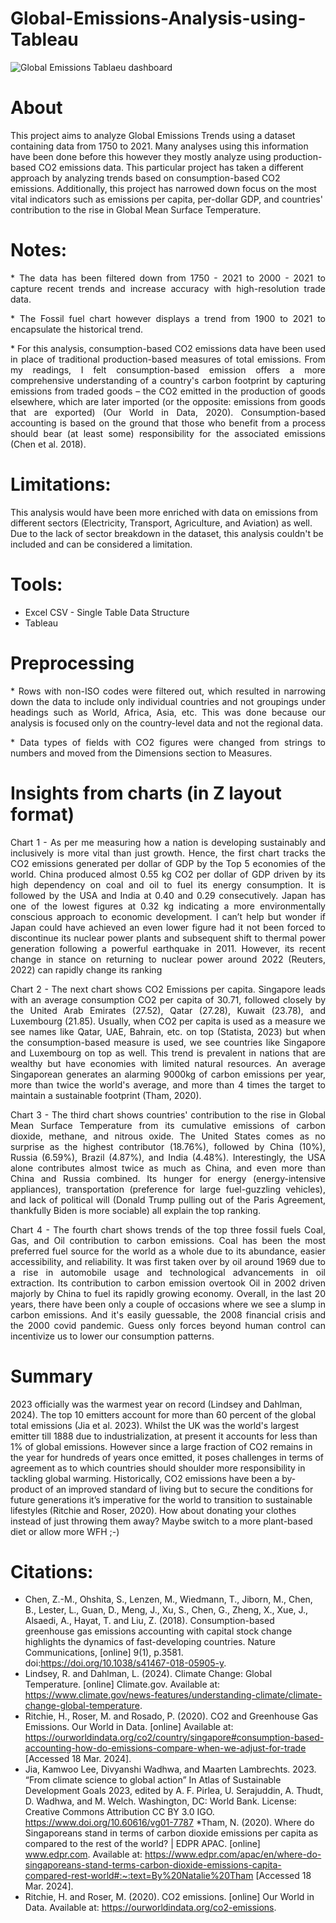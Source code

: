 # Global-Emissions-Analysis-using-Tableau


![Global Emissions Tablaeu dashboard](https://github.com/Mona-Bhagat/Global-Emissions-Analysis-using-Tableau/assets/148805047/badb428d-4f3b-4eda-8e90-ed41560c0137)


# About
This project aims to analyze Global Emissions Trends using a dataset containing data from 1750 to 2021. Many analyses using this information have been done before this however they mostly analyze using production-based CO2 emissions data. This particular project has taken a different approach by analyzing trends based on consumption-based CO2 emissions. Additionally, this project has narrowed down focus on the most vital indicators such as emissions per capita, per-dollar GDP, and countries' contribution to the rise in Global Mean Surface Temperature. 


# Notes:
<p align="justify">
* The data has been filtered down from 1750 - 2021 to 2000 - 2021 to capture recent trends and increase accuracy with high-resolution trade data. 
<p align="justify">
* The Fossil fuel chart however displays a trend from 1900 to 2021 to encapsulate the historical trend. 
<p align="justify">
* For this analysis, consumption-based CO2 emissions data have been used in place of traditional production-based measures of total emissions. From my readings, I felt consumption-based emission offers a more comprehensive understanding of a country's carbon footprint by capturing emissions from traded goods – the CO2 emitted in the production of goods elsewhere, which are later imported (or the opposite: emissions from goods that are exported) (Our World in Data, 2020). Consumption-based accounting is based on the ground that those who benefit from a process should bear (at least some) responsibility for the associated emissions (Chen et al. 2018).
</p>

# Limitations:
This analysis would have been more enriched with data on emissions from different sectors (Electricity, Transport, Agriculture, and Aviation) as well. Due to the lack of sector breakdown in the dataset, this analysis couldn't be included and can be considered a limitation.


# Tools:
* Excel CSV - Single Table Data Structure
* Tableau
  

# Preprocessing
<p align="justify">
* Rows with non-ISO codes were filtered out, which resulted in narrowing down the data to include only individual countries and not groupings under headings such as World, Africa, Asia, etc. This was done because our analysis is focused only on the country-level data and not the regional data.
<p align="justify">
* Data types of fields with CO2 figures were changed from strings to numbers and moved from the Dimensions section to Measures.  


# Insights from charts (in Z layout format)
<p align="justify">
Chart 1 - As per me measuring how a nation is developing sustainably and inclusively is more vital than just growth. Hence, the first chart tracks the CO2 emissions generated per dollar of GDP by the Top 5 economies of the world.
China produced almost 0.55 kg CO2 per dollar of GDP driven by its high dependency on coal and oil to fuel its energy consumption. It is followed by the USA and India at 0.40 and 0.29 consecutively. Japan has one of the lowest figures at 0.32 kg indicating a more environmentally conscious approach to economic development. I can’t help but wonder if Japan could have achieved an even lower figure had it not been forced to discontinue its nuclear power plants and subsequent shift to thermal power generation following a powerful earthquake in 2011. However, its recent change in stance on returning to nuclear power around 2022 (Reuters, 2022) can rapidly change its ranking
  
<p align="justify">
Chart 2 - The next chart shows CO2 Emissions per capita. Singapore leads with an average consumption CO2 per capita of 30.71, followed closely by the United Arab Emirates (27.52), Qatar (27.28), Kuwait (23.78), and Luxembourg (21.85). Usually, when CO2 per capita is used as a measure we see names like Qatar, UAE, Bahrain, etc. on top (Statista, 2023) but when the consumption-based measure is used, we see countries like Singapore and Luxembourg on top as well. This trend is prevalent in nations that are wealthy but have economies with limited natural resources. An average Singaporean generates an alarming 9000kg of carbon emissions per year, more than twice the world's average, and more than 4 times the target to maintain a sustainable footprint (Tham, 2020).

<p align="justify">
Chart 3 - The third chart shows countries' contribution to the rise in Global Mean Surface Temperature from its cumulative emissions of carbon dioxide, methane, and nitrous oxide. The United States comes as no surprise as the highest contributor (18.76%), followed by China (10%), Russia (6.59%), Brazil (4.87%), and India (4.48%). Interestingly, the USA alone contributes almost twice as much as China, and even more than China and Russia combined. Its hunger for energy (energy-intensive appliances), transportation (preference for large fuel-guzzling vehicles), and lack of political will (Donald Trump pulling out of the Paris Agreement, thankfully Biden is more sociable) all explain the top ranking.

<p align="justify"> 
Chart 4 - The fourth chart shows trends of the top three fossil fuels Coal, Gas, and Oil contribution to carbon emissions. Coal has been the most preferred fuel source for the world as a whole due to its abundance, easier accessibility, and reliability. It was first taken over by oil around 1969 due to a rise in automobile usage and technological advancements in oil extraction.  Its contribution to carbon emission overtook Oil in 2002 driven majorly by China to fuel its rapidly growing economy. Overall, in the last 20 years, there have been only a couple of occasions where we see a slump in carbon emissions. And it's easily guessable, the 2008 financial crisis and the 2000 covid pandemic. Guess only forces beyond human control can incentivize us to lower our consumption patterns.

</p>

# Summary 

2023 officially was the warmest year on record (Lindsey and Dahlman, 2024). The top 10 emitters account for more than 60 percent of the global total emissions (Jia et al. 2023). Whilst the UK was the world's largest emitter till 1888 due to industrialization, at present it accounts for less than 1% of global emissions. However since a large fraction of CO2 remains in the year for hundreds of years once emitted, it poses challenges in terms of agreement as to which countries should shoulder more responsibility in tackling global warming.  Historically, CO2 emissions have been a by-product of an improved standard of living but to secure the conditions for future generations it’s imperative for the world to transition to sustainable lifestyles (Ritchie and Roser, 2020). How about donating your clothes instead of just throwing them away? Maybe switch to a more plant-based diet or allow more WFH ;-)



# Citations:

* Chen, Z.-M., Ohshita, S., Lenzen, M., Wiedmann, T., Jiborn, M., Chen, B., Lester, L., Guan, D., Meng, J., Xu, S., Chen, G., Zheng, X., Xue, J., Alsaedi, A., Hayat, T. and Liu, Z. (2018). Consumption-based greenhouse gas emissions accounting with capital stock change highlights the dynamics of fast-developing countries. Nature Communications, [online] 9(1), p.3581. doi:https://doi.org/10.1038/s41467-018-05905-y.
* Lindsey, R. and Dahlman, L. (2024). Climate Change: Global Temperature. [online] Climate.gov. Available at: https://www.climate.gov/news-features/understanding-climate/climate-change-global-temperature.
* Ritchie, H., Roser, M. and Rosado, P. (2020). CO2 and Greenhouse Gas Emissions. Our World in Data. [online] Available at: https://ourworldindata.org/co2/country/singapore#consumption-based-accounting-how-do-emissions-compare-when-we-adjust-for-trade [Accessed 18 Mar. 2024].
* Jia, Kamwoo Lee, Divyanshi Wadhwa, and Maarten Lambrechts. 2023. “From climate science to global action” In Atlas of Sustainable Development Goals 2023, edited by A. F. Pirlea, U. Serajuddin, A. Thudt, D. Wadhwa, and M. Welch. Washington, DC: World Bank. License: Creative Commons Attribution CC BY 3.0 IGO. https://www.doi.org/10.60616/vg01-7787 
*Tham, N. (2020). Where do Singaporeans stand in terms of carbon dioxide emissions per capita as compared to the rest of the world? | EDPR APAC. [online] www.edpr.com. Available at: https://www.edpr.com/apac/en/where-do-singaporeans-stand-terms-carbon-dioxide-emissions-capita-compared-rest-world#:~:text=By%20Natalie%20Tham [Accessed 18 Mar. 2024].
* Ritchie, H. and Roser, M. (2020). CO2 emissions. [online] Our World in Data. Available at: https://ourworldindata.org/co2-emissions.


